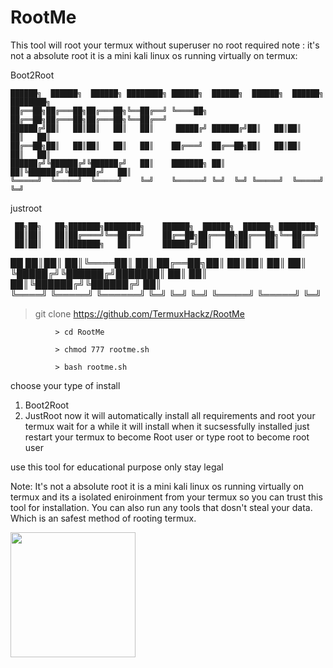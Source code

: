 # RootMe
This tool will root your termux without superuser no root required note : it's not a absolute root it is a mini kali linux os running virtually on termux:

Boot2Root

    ██████╗  ██████╗  ██████╗ ████████╗ ██████╗  ██████╗  ██████╗  ██████╗ ████████╗
    ██╔══██╗██╔═══██╗██╔═══██╗╚══██╔══╝ ╚════██╗ ██╔══██╗██╔═══██╗██╔═══██╗╚══██╔══╝
    ██████╔╝██║   ██║██║   ██║   ██║     █████╔╝ ██████╔╝██║   ██║██║   ██║   ██║   
    ██╔══██╗██║   ██║██║   ██║   ██║    ██╔═══╝  ██╔══██╗██║   ██║██║   ██║   ██║   
    ██████╔╝╚██████╔╝╚██████╔╝   ██║    ███████╗ ██║  ██║╚██████╔╝╚██████╔╝   ██║   
    ╚═════╝  ╚═════╝  ╚═════╝    ╚═╝    ╚══════╝ ╚═╝  ╚═╝ ╚═════╝  ╚═════╝    ╚═╝   
justroot

     ██╗██╗   ██╗███████╗████████╗    ██████╗  ██████╗  ██████╗ ████████╗
     ██║██║   ██║██╔════╝╚══██╔══╝    ██╔══██╗██╔═══██╗██╔═══██╗╚══██╔══╝
     ██║██║   ██║███████╗   ██║       ██████╔╝██║   ██║██║   ██║   ██║   
██   ██║██║   ██║╚════██║   ██║       ██╔══██╗██║   ██║██║   ██║   ██║   
╚█████╔╝╚██████╔╝███████║   ██║       ██║  ██║╚██████╔╝╚██████╔╝   ██║   
 ╚════╝  ╚═════╝ ╚══════╝   ╚═╝       ╚═╝  ╚═╝ ╚═════╝  ╚═════╝    ╚═╝  

> git clone https://github.com/TermuxHackz/RootMe
            
              > cd RootMe 
            
              > chmod 777 rootme.sh
            
              > bash rootme.sh  

choose your type of install

1) Boot2Root
2) JustRoot
now it will automatically install all requirements and root your termux wait for a while it will install when it sucsessfully installed just restart your termux to become Root user or type root to become root user

use this tool for educational purpose only stay legal

Note: It's not a absolute root it is a mini kali linux os running virtually on termux and its a isolated eniroinment from your termux so you can trust this tool for installation. You can also run any tools that dosn't steal your data. Which is an safest method of rooting termux.

<img src="content://com.android.chrome.FileProvider/images/screenshot/1607633501570-1146306159.jpg" width="200px" height="200px"/>
